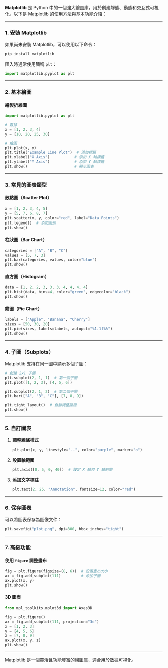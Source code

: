 **Matplotlib** 是 Python 中的一個強大繪圖庫，用於創建靜態、動態和交互式可視化。以下是 Matplotlib 的使用方法與基本功能介紹：

---

### **1. 安裝 Matplotlib**
如果尚未安裝 Matplotlib，可以使用以下命令：
```bash
pip install matplotlib
```

匯入時通常使用簡稱 `plt`：
```python
import matplotlib.pyplot as plt
```

---

### **2. 基本繪圖**
#### **繪製折線圖**
```python
import matplotlib.pyplot as plt

# 數據
x = [1, 2, 3, 4]
y = [10, 20, 25, 30]

# 繪圖
plt.plot(x, y)
plt.title("Example Line Plot")  # 添加標題
plt.xlabel("X Axis")           # 添加 X 軸標籤
plt.ylabel("Y Axis")           # 添加 Y 軸標籤
plt.show()                     # 顯示圖表
```

---

### **3. 常見的圖表類型**
#### **散點圖（Scatter Plot）**
```python
x = [1, 2, 3, 4, 5]
y = [5, 7, 6, 8, 7]
plt.scatter(x, y, color="red", label="Data Points")
plt.legend()  # 添加圖例
plt.show()
```

#### **柱狀圖（Bar Chart）**
```python
categories = ["A", "B", "C"]
values = [5, 7, 3]
plt.bar(categories, values, color="blue")
plt.show()
```

#### **直方圖（Histogram）**
```python
data = [1, 2, 2, 3, 3, 3, 4, 4, 4, 4]
plt.hist(data, bins=4, color="green", edgecolor="black")
plt.show()
```

#### **餅圖（Pie Chart）**
```python
labels = ["Apple", "Banana", "Cherry"]
sizes = [50, 30, 20]
plt.pie(sizes, labels=labels, autopct="%1.1f%%")
plt.show()
```

---

### **4. 子圖（Subplots）**
Matplotlib 支持在同一圖中顯示多個子圖：
```python
# 創建 2x1 子圖
plt.subplot(2, 1, 1)  # 第一個子圖
plt.plot([1, 2, 3], [4, 5, 6])

plt.subplot(2, 1, 2)  # 第二個子圖
plt.bar(["A", "B", "C"], [7, 8, 9])

plt.tight_layout()  # 自動調整間距
plt.show()
```

---

### **5. 自訂圖表**
1. **調整線條樣式**
   ```python
   plt.plot(x, y, linestyle="--", color="purple", marker="o")
   ```

2. **設置軸範圍**
   ```python
   plt.axis([0, 5, 0, 40])  # 設定 X 軸和 Y 軸範圍
   ```

3. **添加文字標註**
   ```python
   plt.text(2, 25, "Annotation", fontsize=12, color="red")
   ```

---

### **6. 保存圖表**
可以將圖表保存為圖像文件：
```python
plt.savefig("plot.png", dpi=300, bbox_inches="tight")
```

---

### **7. 高級功能**
#### **使用 `figure` 調整畫布**
```python
fig = plt.figure(figsize=(8, 6))  # 設置畫布大小
ax = fig.add_subplot(111)         # 添加子圖
ax.plot(x, y)
plt.show()
```

#### **3D 圖表**
```python
from mpl_toolkits.mplot3d import Axes3D

fig = plt.figure()
ax = fig.add_subplot(111, projection="3d")
x = [1, 2, 3]
y = [4, 5, 6]
z = [7, 8, 9]
ax.plot(x, y, z)
plt.show()
```

---

Matplotlib 是一個靈活且功能豐富的繪圖庫，適合用於數據可視化。
